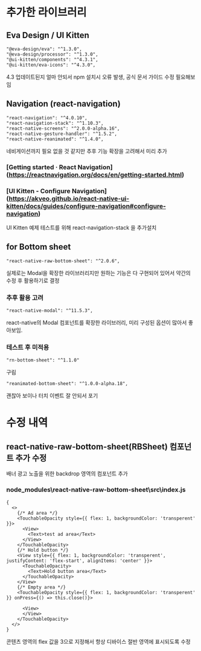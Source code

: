 # 추가한 라이브러리
## Eva Design / UI Kitten
```
"@eva-design/eva": "^1.3.0",
"@eva-design/processor": "^1.3.0",
"@ui-kitten/components": "^4.3.1",
"@ui-kitten/eva-icons": "^4.3.0",
```
4.3 업데이트된지 얼마 안되서 npm 설치시 오류 발생, 공식 문서 가이드 수정 필요해보임

## Navigation (react-navigation)
```
"react-navigation": "^4.0.10",
"react-navigation-stack": "^1.10.3",
"react-native-screens": "^2.0.0-alpha.16",
"react-native-gesture-handler": "^1.5.2",
"react-native-reanimated": "^1.4.0",
```
네비게이션까지 필요 없을 것 같지만 추후 기능 확장을 고려해서 미리 추가

### [Getting started · React Navigation] (https://reactnavigation.org/docs/en/getting-started.html)
### [UI Kitten - Configure Navigation] (https://akveo.github.io/react-native-ui-kitten/docs/guides/configure-navigation#configure-navigation)
UI Kitten 예제 테스트를 위해 react-navigation-stack 을 추가설치

## for Bottom sheet
```
"react-native-raw-bottom-sheet": "^2.0.6",
```
실제로는 Modal을 확장한 라이브러리지만 원하는 기능은 다 구현되어 있어서 약간의 수정 후 활용하기로 결정

### 추후 활용 고려
```
"react-native-modal": "^11.5.3",
```
react-native의 Modal 컴포넌트를 확장한 라이브러리, 미리 구성된 옵션이 많아서 좋아보임.

### 테스트 후 미적용
```
"rn-bottom-sheet": "^1.1.0"
```
구림
```
"reanimated-bottom-sheet": "^1.0.0-alpha.18",
```
괜찮아 보이나 터치 이벤트 잘 안되서 포기


# 수정 내역
## react-native-raw-bottom-sheet(RBSheet) 컴포넌트 추가 수정
배너 광고 노출을 위한 backdrop 영역의 컴포넌트 추가

### node_modules\react-native-raw-bottom-sheet\src\index.js
```
{
  <>
    {/* Ad area */}
    <TouchableOpacity style={{ flex: 1, backgroundColor: 'transperent' }}>
      <View>
        <Text>test ad area</Text>
      </View>
    </TouchableOpacity>
    {/* Hold button */}
    <View style={{ flex: 1, backgroundColor: 'transperent', justifyContent: 'flex-start', alignItems: 'center' }}>
      <TouchableOpacity>
        <Text>Hold button area</Text>
      </TouchableOpacity>
    </View>
    {/* Empty area */}
    <TouchableOpacity style={{ flex: 1, backgroundColor: 'transperent' }} onPress={() => this.close()}>

      <View>
      </View>
    </TouchableOpacity>
  </>
}
```
콘텐츠 영역의 flex 값을 3으로 지정해서 항상 디바이스 절반 영역에 표시되도록 수정

